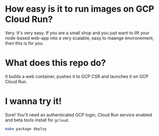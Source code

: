 # How easy is it to run images on GCP Cloud Run?

Very. It's very easy. If you are a small shop and you just want to lift your
node-based web-app into a very scalable, easy to maange environement, then this
is for you.

# What does this repo do?

It builds a web container, pushes it to GCP CSR and launches it on GCP Cloud Run.

# I wanna try it!

Sure! You'll need an authenticated GCP login, Cloud Run service enabled and beta tools install for `gcloud`.

```bash
make package deploy
```

